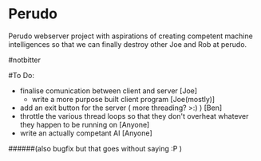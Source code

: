 # Perudo

Perudo webserver project with aspirations of creating competent machine intelligences so that we can finally destroy other Joe and Rob at perudo.

\#notbitter

#To Do:

- finalise comunication between client and server [Joe]
  - write a more purpose built client program [Joe(mostly)]
- add an exit button for the server ( more threading? >:) ) [Ben]
- throttle the various thread loops so that they don't overheat whatever they happen to be running on [Anyone]
- write an actually competant AI [Anyone]

######(also bugfix but that goes without saying :P )
